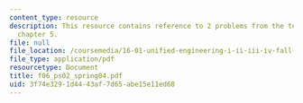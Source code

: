 ```yaml
---
content_type: resource
description: This resource contains reference to 2 problems from the text Anderson
  chapter 5.
file: null
file_location: /coursemedia/16-01-unified-engineering-i-ii-iii-iv-fall-2005-spring-2006/3f74e3291d4443af7d65abe15e11ed68_f06_ps02_spring04.pdf
file_type: application/pdf
resourcetype: Document
title: f06_ps02_spring04.pdf
uid: 3f74e329-1d44-43af-7d65-abe15e11ed68
---
```


